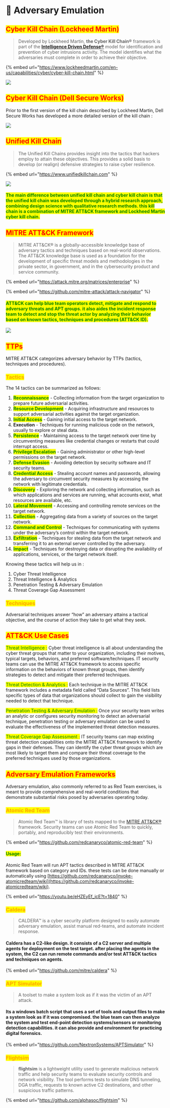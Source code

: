 # 🔴 Adversary Emulation

## <mark style="color:red;">Cyber Kill Chain (Lockheed Martin)</mark>

> Developed by Lockheed Martin, **the Cyber Kill Chain®** framework is part of the [**Intelligence Driven Defense®**](https://www.lockheedmartin.com/en-us/capabilities/cyber/intelligence-driven-defense.html) model for identification and prevention of cyber intrusions activity. The model identifies what the adversaries must complete in order to achieve their objective.

{% embed url="https://www.lockheedmartin.com/en-us/capabilities/cyber/cyber-kill-chain.html" %}

![](<../.gitbook/assets/image (53) (1).png>)

## <mark style="color:red;">Cyber Kill Chain (Dell Secure Works)</mark>

Prior to the first version of the kill chain described by Lockheed Martin, Dell Secure Works has developed a more detailed version of the kill chain :

![](<../.gitbook/assets/image (50) (1).png>)

## <mark style="color:red;">Unified Kill Chain</mark>

> The Unified Kill Chains provides insight into the tactics that hackers employ to attain these objectives. This provides a solid basis to develop (or realign) defensive strategies to raise cyber resilience.

{% embed url="https://www.unifiedkillchain.com" %}

![](<../.gitbook/assets/image (54).png>)

#### <mark style="color:green;">The main difference between unified kill chain and cyber kill chain is that the unified kill chain was developed through a hybrid research approach, combining design science with qualitative research methods. this kill chain is a combination of MITRE ATT\&CK framework and Lockheed Martin cyber kill chain.</mark>

## <mark style="color:red;">MITRE ATT\&CK Framework</mark>

> MITRE ATT\&CK® is a globally-accessible knowledge base of adversary tactics and techniques based on real-world observations. The ATT\&CK knowledge base is used as a foundation for the development of specific threat models and methodologies in the private sector, in government, and in the cybersecurity product and service community.

{% embed url="https://attack.mitre.org/matrices/enterprise" %}

{% embed url="https://github.com/mitre-attack/attack-navigator" %}

#### <mark style="color:green;">ATT\&CK can help blue team operators detect, mitigate and respond to adversary threats and APT groups. it also aides the incident response team to detect and stop the threat actor by analyzing their behavior based on known tactics, techniques and procedures (ATT\&CK ID).</mark>

![](<../.gitbook/assets/image (56).png>)

## <mark style="color:red;">TTPs</mark>

MITRE ATT\&CK categorizes adversary behavior by TTPs (tactics, techniques and procedures).

### <mark style="color:orange;">Tactics</mark>&#x20;

The 14 tactics can be summarized as follows:

1. <mark style="color:green;">**Reconnaissance**</mark> <mark style="color:green;"></mark><mark style="color:green;"></mark> - Collecting information from the target organization to prepare future adversarial activities.
2. <mark style="color:green;">**Resource Development**</mark> <mark style="color:green;"></mark><mark style="color:green;"></mark> - Acquiring infrastructure and resources to support adversarial activities against the target organization.
3. <mark style="color:green;">**Initial Access**</mark> - Gaining initial access to the target network.
4. **Execution** - Techniques for running malicious code on the network, usually to explore or steal data.
5. <mark style="color:green;">**Persistence**</mark> - Maintaining access to the target network over time by circumventing measures like credential changes or restarts that could interrupt access.
6. <mark style="color:green;">**Privilege Escalation**</mark> - Gaining administrator or other high-level permissions on the target network.
7. <mark style="color:green;">**Defense Evasion**</mark> - Avoiding detection by security software and IT security teams.
8. <mark style="color:green;">**Credential Access**</mark> - Stealing account names and passwords, allowing the adversary to circumvent security measures by accessing the network with legitimate credentials.
9. <mark style="color:green;">**Discovery**</mark> - Exploring the network and collecting information, such as which applications and services are running, what accounts exist, what resources are available, etc.
10. <mark style="color:green;">**Lateral Movement**</mark> - Accessing and controlling remote services on the target network.
11. <mark style="color:green;">**Collection**</mark> - Aggregating data from a variety of sources on the target network.
12. <mark style="color:green;">**Command and Control**</mark> - Techniques for communicating with systems under the adversary’s control within the target network.
13. <mark style="color:green;">**Exfiltration**</mark> <mark style="color:green;"></mark><mark style="color:green;"></mark> - Techniques for stealing data from the target network and transferring it to an external server controlled by the adversary.
14. <mark style="color:green;">**Impact**</mark> - Techniques for destroying data or disrupting the availability of applications, services, or the target network itself.

Knowing these tactics will help us in :&#x20;

1. Cyber Threat Intelligence
2. Threat Intelligence & Analytics&#x20;
3. Penetration Testing & Adversary Emulation
4. Threat Coverage Gap Assessment

### <mark style="color:orange;">Techniques</mark>

Adversarial techniques answer “how” an adversary attains a tactical objective, and the course of action they take to get what they seek.

## <mark style="color:red;">ATT\&CK Use Cases</mark>

<mark style="color:green;">Threat Intelligence :</mark> Cyber threat intelligence is all about understanding the cyber threat groups that matter to your organization, including their motives, typical targets, behaviors, and preferred software/techniques. IT security teams can use the MITRE ATT\&CK framework to access specific information on the behaviors of known threat groups, then identify strategies to detect and mitigate their preferred techniques.

<mark style="color:green;">Threat Detection & Analytics :</mark> Each technique in the MITRE ATT\&CK framework includes a metadata field called “Data Sources”. This field lists specific types of data that organizations should collect to gain the visibility needed to detect that technique.



<mark style="color:green;">Penetration Testing & Adversary Emulation :</mark> Once your security team writes an analytic or configures security monitoring to detect an adversarial technique, penetration testing or adversary emulation can be used to evaluate the effectiveness of the implemented threat detection measures.

<mark style="color:green;">Threat Coverage Gap Assessment  :</mark>  IT security teams can map existing threat detection capabilities onto the MITRE ATT\&CK framework to identify gaps in their defenses. They can identify the cyber threat groups which are most likely to target them and compare their threat coverage to the preferred techniques used by those organizations.

## <mark style="color:red;">Adversary Emulation Frameworks</mark>&#x20;

Adversary emulation, also commonly referred to as Red Team exercises, is meant to provide comprehensive and real-world conditions that demonstrate substantial risks posed by adversaries operating today.

### <mark style="color:orange;">Atomic Red Team</mark>

> Atomic Red Team™ is library of tests mapped to the [MITRE ATT\&CK®](https://attack.mitre.org/) framework. Security teams can use Atomic Red Team to quickly, portably, and reproducibly test their environments.

{% embed url="https://github.com/redcanaryco/atomic-red-team" %}

#### <mark style="color:green;">Usage:</mark>&#x20;

Atomic Red Team will run APT tactics described in MITRE ATT\&CK framework based on category and IDs. these tests can be done manually or automatically using [https://github.com/redcanaryco/invoke-atomicredteam/wiki](https://github.com/redcanaryco/invoke-atomicredteam/wiki).

{% embed url="https://youtu.be/eHZEyEf_icE?t=1840" %}

### <mark style="color:orange;">Caldera</mark>

> CALDERA™ is a cyber security platform designed to easily automate adversary emulation, assist manual red-teams, and automate incident response.

#### Caldera has a C2-like design. it consists of a C2 server and multiple agents for deployment on the test target. after placing the agents in the system, the C2 can run remote commands and/or test ATT\&CK tactics and techniques on agents.

{% embed url="https://github.com/mitre/caldera" %}

### <mark style="color:orange;">APT Simulator</mark>

> A toolset to make a system look as if it was the victim of an APT attack.

#### Its a windows batch script that uses a set of tools and output files to make a system look as if it was compromised. the blue team can then analyze the system and test end-point detection systems/sensors or monitoring detection capabilities. it can also provide and environment for practicing digital forensics.

{% embed url="https://github.com/NextronSystems/APTSimulator" %}

### <mark style="color:orange;">Flightsim</mark>

> **flightsim** is a lightweight utility used to generate malicious network traffic and help security teams to evaluate security controls and network visibility. The tool performs tests to simulate DNS tunneling, DGA traffic, requests to known active C2 destinations, and other suspicious traffic patterns.

{% embed url="https://github.com/alphasoc/flightsim" %}
